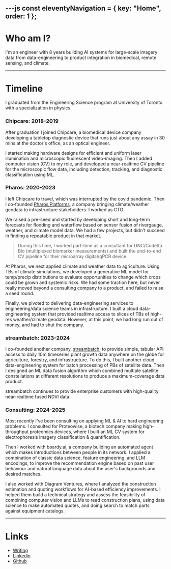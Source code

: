 ---js
const eleventyNavigation = {
	key: "Home",
	order: 1
};
---

# Who am I?

I'm an engineer with 8 years building AI systems for large-scale imagery data from data-engineering to product
integration in biomedical, remote sensing, and climate.

---

# Timeline

I graduated from the Engineering Science program at University of Toronto with a specialization in physics.

### Chipcare: 2018-2019

After graduation I joined Chipcare, a biomedical device company developing a tabletop diagnostic device that runs just about any assay in 30 mins at the doctor's office, as an optical engineer.

I started making hardware designs for efficient and uniform laser illumination and microscopic fluorescent video-imaging. Then I added computer vision (CV) to my role, and developed a near-realtime CV pipeline for the microscopic flow data, including detection, tracking, and diagnostic classification using ML.

### Pharos: 2020-2023

I left Chipcare to travel, which was interrupted by the covid pandemic. Then I co-founded [Pharos Platforms](https://www.linkedin.com/company/pharosplatforms/posts/?feedView=images), a company bringing climate/weather geodata to infrastructure stakeholders. I worked as CTO.

We raised a pre-seed and started by developing short and long-term forecasts for flooding and waterflow based on sensor fusion of rivergauge, weather, and climate model data. We had a few projects, but didn't succeed in finding a repeatable product in that market.

> During this time, I worked part-time as a consultant for UNC/Codetta Bio (multiplexed biomarker measurements) and built the end-to-end CV pipeline for their microarray digital/qPCR device.

At Pharos, we next applied climate and weather data to agriculture. Using TBs of climate simulations, we developed a generative ML model for temp/precip distributions to evaluate opportunities to change which crops could be grown and systemic risks. We had some traction here, but never really moved beyond a consulting company to a product, and failed to raise a seed round.

Finally, we pivoted to delivering data-engineering services to engineering/data science teams in infrastructure. I built a cloud data-engineering system that provided realtime access to slices of TBs of high-res weather/climate geodata. However, at this point, we had long run out of money, and had to shut the company.

### streambatch: 2023-2024

I co-founded another company, [streambatch](https://www.streambatch.io/), to provide simple, tabular API access to daily 10m timeseries plant growth data anywhere on the globe for agriculture, forestry, and infrastructure. To do this, I built another cloud data-engineering system for batch processing of PBs of satellite data. Then I designed an ML data fusion algorithm which combined multiple satellite constellations at different resolutions to produce a maximum-coverage data product.

streambatch continues to provide enterprise customers with high-quality near-realtime fused NDVI data.

### Consulting: 2024-2025

Most recently I've been consulting on applying ML & AI to hard engineering problems. I consulted for Proteowise, a biotech company making high-throughput proteomics devices, where I built an ML CV system for electrophoresis imagery classification & quantification.

Then I worked with boardy.ai, a company building an automated agent which makes introductions between people in its network. I applied a combination of classic data science, feature engineering, and LLM encodings, to improve the recommendation engine based on past user behaviour and natural language data about the user's backgrounds and desired matches.

I also worked with Diagram Ventures, where I analyzed the construction estimation and quoting workflows for AI-based efficiency improvements. I helped them build a technical strategy and assess the feasibility of combining computer vision and LLMs to read construction plans, using data science to make automated quotes, and doing search to match parts against equipment catalogs.

---

# Links

- [Writing](https://commonsenseconspiracy.substack.com/)
- [Linkedin](https://www.linkedin.com/in/bharethkachroo/)
- [Github](https://github.com/bkachroo)




